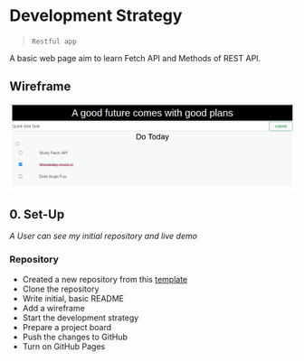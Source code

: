 # Development Strategy

> `Restful app`

A basic web page aim to learn Fetch API and Methods of REST API.

## Wireframe

![wireframe](./restfull.png)

## 0. Set-Up

_A User can see my initial repository and live demo_

### Repository

- Created a new repository from this [template](https://github.com/HackYourFutureBelgium/restful-pjs)
- Clone the repository
- Write initial, basic README
- Add a wireframe
- Start the development strategy
- Prepare a project board
- Push the changes to GitHub
- Turn on GitHub Pages
